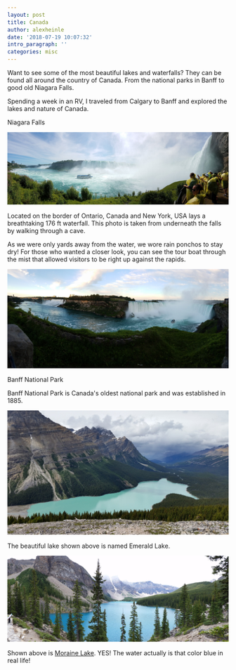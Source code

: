 ```yaml
---
layout: post
title: Canada
author: alexheinle
date: '2018-07-19 10:07:32'
intro_paragraph: ''
categories: misc
---
```


Want to see some of the most beautiful lakes and waterfalls? They can be found 
all around the country of Canada. From the national parks in Banff to good old
Niagara Falls.

Spending a week in an RV, I traveled from Calgary to Banff and explored the lakes
and nature of Canada.

Niagara Falls

![Niagara Falls Photo](/images/niagraFalls1.jpg)

Located on the border of Ontario, Canada and New York, USA lays a breathtaking
176 ft waterfall. This photo is taken from underneath the falls by walking
through a cave.

As we were only yards away from the water, we wore rain ponchos to stay dry!
For those who wanted a closer look, you can see the tour boat through the mist
that allowed visitors to be right up against the rapids.

![Niagara Falls Photo](/images/niagraFalls2.jpg)

Banff National Park

Banff National Park is Canada's oldest national park and was established in 1885.

![Banff Photo](/images/water1.JPG)

The beautiful lake shown above is named Emerald Lake.

![Banff Photo](/images/water3.JPG)

Shown above is <a href="https://morainelake.com/">Moraine Lake</a>.
YES! The water actually is that color blue in real life!
